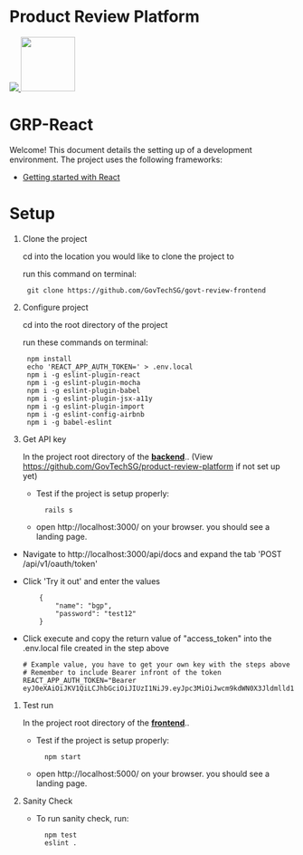 # Product Review Platform

<a href="https://teamcity.gahmen.tech/viewType.html?buildTypeId=ProductReviewPlatform_UnitTest&guest=1"> 
<img src="https://teamcity.gahmen.tech/app/rest/builds/buildType(id:ProductReviewPlatform_UnitTest)/statusIcon"/>
</a>

<img src="public/favicon.png" width="96" />

# GRP-React

Welcome! This document details the setting up of a development environment. The project uses the following frameworks:

* [Getting started with React](https://facebook.github.io/react/docs/getting-started.html)

# Setup

1. Clone the project

	cd into the location you would like to clone the project to

	run this command on terminal: 

		git clone https://github.com/GovTechSG/govt-review-frontend

1. Configure project

	cd into the root directory of the project

	run these commands on terminal: 

		npm install
		echo 'REACT_APP_AUTH_TOKEN=' > .env.local
		npm i -g eslint-plugin-react
		npm i -g eslint-plugin-mocha
		npm i -g eslint-plugin-babel
		npm i -g eslint-plugin-jsx-a11y
		npm i -g eslint-plugin-import
		npm i -g eslint-config-airbnb
		npm i -g babel-eslint

1. Get API key

	In the project root directory of the [**backend**](https://github.com/GovTechSG/product-review-platform).. (View https://github.com/GovTechSG/product-review-platform if not set up yet)

	- Test if the project is setup properly:
		
			rails s

	- open http://localhost:3000/ on your browser. you should see a landing page.

  - Navigate to http://localhost:3000/api/docs and expand the tab 'POST /api/v1/oauth/token'

  - Click 'Try it out' and enter the values

  			{
			    "name": "bgp",
			    "password": "test12"
  			}

  - Click execute and copy the return value of "access_token" into the .env.local file created in the step above
			
		# Example value, you have to get your own key with the steps above
		# Remember to include Bearer infront of the token
		REACT_APP_AUTH_TOKEN="Bearer eyJ0eXAiOiJKV1QiLCJhbGciOiJIUzI1NiJ9.eyJpc3MiOiJwcm9kdWN0X3Jldmlld19wbGF0Zm9ybSIsImlhdCI6MTUyNTc2NDA5MSwianRpIjoiYjE1M2ExOTgtZDI3YS00NDAyLTk1MTktNjA5ZTZkYjNlMjNmIiwiYXBwIjp7ImlkIjoxLCJuYW1lIjoiYmdwIn19._Hv7ER8Kakex2WQYw9X24B4F8Ywc1tSxjJaoqfT663k"
  
1. Test run

	In the project root directory of the [**frontend**](https://github.com/GovTechSG/govt-review-frontend)..

	- Test if the project is setup properly:
		
			npm start

	- open http://localhost:5000/ on your browser. you should see a landing page.

1. Sanity Check

	- To run sanity check, run:

			npm test
			eslint .